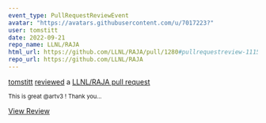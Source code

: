 ```yaml
---
event_type: PullRequestReviewEvent
avatar: "https://avatars.githubusercontent.com/u/7017223?"
user: tomstitt
date: 2022-09-21
repo_name: LLNL/RAJA
html_url: https://github.com/LLNL/RAJA/pull/1280#pullrequestreview-1115836226
repo_url: https://github.com/LLNL/RAJA
---
```


<a href='https://github.com/tomstitt' target='_blank'>tomstitt</a> <a href='https://github.com/LLNL/RAJA/pull/1280#pullrequestreview-1115836226' target='_blank'>reviewed</a> a <a href='https://github.com/LLNL/RAJA/pull/1280' target='_blank'>LLNL/RAJA pull request</a>

<small>This is great @artv3 ! Thank you...</small>

<a href='https://github.com/LLNL/RAJA/pull/1280#pullrequestreview-1115836226' target='_blank'>View Review</a>